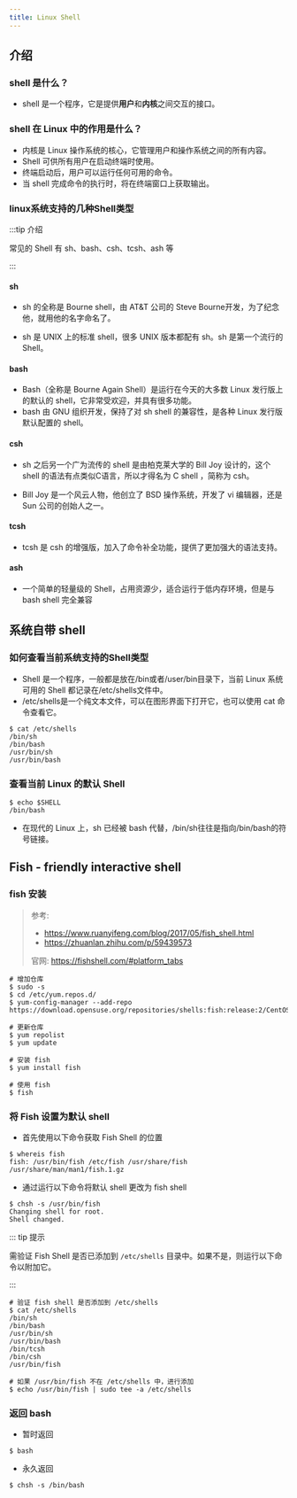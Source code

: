 ```yaml
---
title: Linux Shell
---
```


## 介绍

### shell 是什么？

- shell 是一个程序，它是提供**用户**和**内核**之间交互的接口。

### shell 在 Linux 中的作用是什么？

- 内核是 Linux 操作系统的核心，它管理用户和操作系统之间的所有内容。
- Shell 可供所有用户在启动终端时使用。
- 终端启动后，用户可以运行任何可用的命令。
- 当 shell 完成命令的执行时，将在终端窗口上获取输出。

### linux系统支持的几种Shell类型

:::tip 介绍

常见的 Shell 有 sh、bash、csh、tcsh、ash 等

:::

#### sh

- sh 的全称是 Bourne shell，由 AT&T 公司的 Steve Bourne开发，为了纪念他，就用他的名字命名了。

- sh 是 UNIX 上的标准 shell，很多 UNIX 版本都配有 sh。sh 是第一个流行的 Shell。

#### bash

- Bash（全称是 Bourne Again Shell）是运行在今天的大多数 Linux 发行版上的默认的 shell，它非常受欢迎，并具有很多功能。
- bash 由 GNU 组织开发，保持了对 sh shell 的兼容性，是各种 Linux 发行版默认配置的 shell。

#### csh

- sh 之后另一个广为流传的 shell 是由柏克莱大学的 Bill Joy 设计的，这个 shell 的语法有点类似C语言，所以才得名为 C shell ，简称为 csh。

- Bill Joy 是一个风云人物，他创立了 BSD 操作系统，开发了 vi 编辑器，还是 Sun 公司的创始人之一。

#### tcsh

- tcsh 是 csh 的增强版，加入了命令补全功能，提供了更加强大的语法支持。

#### ash

- 一个简单的轻量级的 Shell，占用资源少，适合运行于低内存环境，但是与 bash shell 完全兼容

## 系统自带 shell

### 如何查看当前系统支持的Shell类型

- Shell 是一个程序，一般都是放在/bin或者/user/bin目录下，当前 Linux 系统可用的 Shell 都记录在/etc/shells文件中。
- /etc/shells是一个纯文本文件，可以在图形界面下打开它，也可以使用 cat 命令查看它。

```shell
$ cat /etc/shells
/bin/sh
/bin/bash
/usr/bin/sh
/usr/bin/bash
```

### 查看当前 Linux 的默认 Shell

```shell
$ echo $SHELL
/bin/bash
```

- 在现代的 Linux 上，sh 已经被 bash 代替，/bin/sh往往是指向/bin/bash的符号链接。

## Fish - friendly interactive shell

### fish 安装

> 参考: 
>
> - https://www.ruanyifeng.com/blog/2017/05/fish_shell.html
> - https://zhuanlan.zhihu.com/p/59439573
>
> 官网: https://fishshell.com/#platform_tabs

```shell
# 增加仓库
$ sudo -s
$ cd /etc/yum.repos.d/
$ yum-config-manager --add-repo https://download.opensuse.org/repositories/shells:fish:release:2/CentOS_7/shells:fish:release:2.repo

# 更新仓库
$ yum repolist
$ yum update

# 安装 fish
$ yum install fish

# 使用 fish
$ fish
```

### 将 Fish 设置为默认 shell

- 首先使用以下命令获取 Fish Shell 的位置

```shell
$ whereis fish
fish: /usr/bin/fish /etc/fish /usr/share/fish /usr/share/man/man1/fish.1.gz
```

- 通过运行以下命令将默认 shell 更改为 fish shell 

```shell
$ chsh -s /usr/bin/fish
Changing shell for root.
Shell changed.
```

::: tip 提示

需验证 Fish Shell 是否已添加到 `/etc/shells` 目录中。如果不是，则运行以下命令以附加它。

:::

```shell
# 验证 fish shell 是否添加到 /etc/shells
$ cat /etc/shells
/bin/sh
/bin/bash
/usr/bin/sh
/usr/bin/bash
/bin/tcsh
/bin/csh
/usr/bin/fish

# 如果 /usr/bin/fish 不在 /etc/shells 中，进行添加
$ echo /usr/bin/fish | sudo tee -a /etc/shells
```

### 返回 bash

- 暂时返回

```shell
$ bash
```

- 永久返回

```shell
$ chsh -s /bin/bash
```

